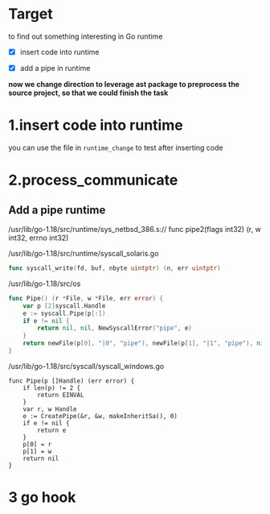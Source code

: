 # Target

to find out something interesting in Go runtime

* [X] insert code into runtime
* [X] add a pipe in runtime



**now we change direction to leverage ast package to preprocess the source  project, so that we could finish the task**



# 1.insert code into runtime

you can use the file in `runtime_change` to test after inserting code

# 2.process_communicate

## Add a pipe  runtime

/usr/lib/go-1.18/src/runtime/sys_netbsd_386.s:// func pipe2(flags int32) (r, w int32, errno int32)

/usr/lib/go-1.18/src/runtime/syscall_solaris.go

```go
func syscall_write(fd, buf, nbyte uintptr) (n, err uintptr) 


```

/usr/lib/go-1.18/src/os

```go
func Pipe() (r *File, w *File, err error) {
	var p [2]syscall.Handle
	e := syscall.Pipe(p[:])
	if e != nil {
		return nil, nil, NewSyscallError("pipe", e)
	}
	return newFile(p[0], "|0", "pipe"), newFile(p[1], "|1", "pipe"), nil
}
```

/usr/lib/go-1.18/src/syscall/syscall_windows.go

```
func Pipe(p []Handle) (err error) {
	if len(p) != 2 {
		return EINVAL
	}
	var r, w Handle
	e := CreatePipe(&r, &w, makeInheritSa(), 0)
	if e != nil {
		return e
	}
	p[0] = r
	p[1] = w
	return nil
}
```



# 3 go hook





